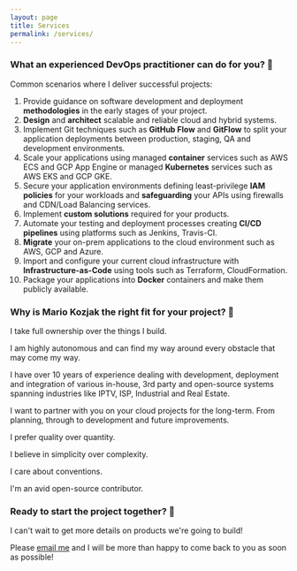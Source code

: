 ```yaml
---
layout: page
title: Services
permalink: /services/
---
```


### What an experienced DevOps practitioner can do for you? 🧙

Common scenarios where I deliver successful projects:
1.  Provide guidance on software development and deployment **methodologies** in the early stages of your project.
1.  **Design** and **architect** scalable and reliable cloud and hybrid systems.
1.  Implement Git techniques such as **GitHub Flow** and **GitFlow** to split your application deployments between production, staging, QA and development environments.
1.  Scale your applications using managed **container** services such as AWS ECS and GCP App Engine or managed **Kubernetes** services such as AWS EKS and GCP GKE.
1.  Secure your application environments defining least-privilege **IAM policies** for your workloads and **safeguarding** your APIs using firewalls and CDN/Load Balancing services.
1.  Implement **custom solutions** required for your products.
1.  Automate your testing and deployment processes creating **CI/CD pipelines** using platforms such as Jenkins, Travis-CI.
1.  **Migrate** your on-prem applications to the cloud environment such as AWS, GCP and Azure.
1.  Import and configure your current cloud infrastructure with **Infrastructure-as-Code** using tools such as Terraform, CloudFormation.
1.  Package your applications into **Docker** containers and make them publicly available.

### Why is Mario Kozjak the right fit for your project? 👋

I take full ownership over the things I build.

I am highly autonomous and can find my way around every obstacle that may come my way.

I have over 10 years of experience dealing with development, deployment and integration of various in-house, 3rd party and open-source systems spanning industries like IPTV, ISP, Industrial and Real Estate.

I want to partner with you on your cloud projects for the long-term. From planning, through to development and future improvements.

I prefer quality over quantity.

I believe in simplicity over complexity.

I care about conventions.

I'm an avid open-source contributor.

### Ready to start the project together? 🚀

I can't wait to get more details on products we're going to build!

Please <a href="mailto:{{ site.email }}" target="_blank">email me</a> and I will be more than happy to come back to you as soon as possible!
